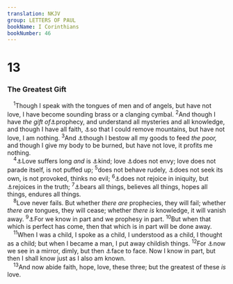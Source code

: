 ```yaml
---
translation: NKJV
group: LETTERS OF PAUL
bookName: I Corinthians 
bookNumber: 46
---
```


<div class="title"><h1>13</h1><h3>The Greatest Gift</h3></div>
<span class="verse 1co_13_1"> <sup>1</sup>Though I speak with the tongues of men and of angels, but have not love, I have become sounding brass or a clanging cymbal. </span>
<span class="verse 1co_13_2"><sup>2</sup>And though I have <i>the</i> <i>gift</i> <i>of</i><a data-toggle="tooltip" data-placement="bottom" title="Matt. 7:22; 1 Cor. 12:8–10, 28; 14:1">⚓</a>prophecy, and understand all mysteries and all knowledge, and though I have all faith, <a data-toggle="tooltip" data-placement="bottom" title="Matt. 17:20; 21:21; Mark 11:23; Luke 17:6">⚓</a>so that I could remove mountains, but have not love, I am nothing. </span>
<span class="verse 1co_13_3"><sup>3</sup>And <a data-toggle="tooltip" data-placement="bottom" title="Matt. 6:1, 2">⚓</a>though I bestow all my goods to feed <i>the</i> <i>poor,</i> and though I give my body to be burned, but have not love, it profits me nothing.<br/></span>
<span class="verse 1co_13_4"> <sup>4</sup><a data-toggle="tooltip" data-placement="bottom" title="Prov. 10:12; 17:9; 1 Thess. 5:14; (1 Pet. 4:8)">⚓</a>Love suffers long <i>and</i> is <a data-toggle="tooltip" data-placement="bottom" title="Eph. 4:32">⚓</a>kind; love <a data-toggle="tooltip" data-placement="bottom" title="Gal. 5:26">⚓</a>does not envy; love does not parade itself, is not puffed up; </span>
<span class="verse 1co_13_5"><sup>5</sup>does not behave rudely, <a data-toggle="tooltip" data-placement="bottom" title="1 Cor. 10:24; Phil. 2:4">⚓</a>does not seek its own, is not provoked, thinks no evil; </span>
<span class="verse 1co_13_6"><sup>6</sup><a data-toggle="tooltip" data-placement="bottom" title="Ps. 10:3; Rom. 1:32">⚓</a>does not rejoice in iniquity, but <a data-toggle="tooltip" data-placement="bottom" title="2 John 4; 3 John 3">⚓</a>rejoices in the truth; </span>
<span class="verse 1co_13_7"><sup>7</sup><a data-toggle="tooltip" data-placement="bottom" title="Rom. 15:1; Gal. 6:2; 2 Tim. 2:24">⚓</a>bears all things, believes all things, hopes all things, endures all things.<br/></span>
<span class="verse 1co_13_8"> <sup>8</sup>Love never fails. But whether <i>there</i> <i>are</i> prophecies, they will fail; whether <i>there</i> <i>are</i> tongues, they will cease; whether <i>there</i> <i>is</i> knowledge, it will vanish away. </span>
<span class="verse 1co_13_9"><sup>9</sup><a data-toggle="tooltip" data-placement="bottom" title="1 Cor. 8:2; 13:12">⚓</a>For we know in part and we prophesy in part. </span>
<span class="verse 1co_13_10"><sup>10</sup>But when that which is perfect has come, then that which is in part will be done away.<br/></span>
<span class="verse 1co_13_11"> <sup>11</sup>When I was a child, I spoke as a child, I understood as a child, I thought as a child; but when I became a man, I put away childish things. </span>
<span class="verse 1co_13_12"><sup>12</sup>For <a data-toggle="tooltip" data-placement="bottom" title="(2 Cor. 3:18; 5:7); Phil. 3:12; James 1:23">⚓</a>now we see in a mirror, dimly, but then <a data-toggle="tooltip" data-placement="bottom" title="Gen. 32:30; Num. 12:8; Matt. 18:10; (1 John 3:2)">⚓</a>face to face. Now I know in part, but then I shall know just as I also am known.<br/></span>
<span class="verse 1co_13_13"> <sup>13</sup>And now abide faith, hope, love, these three; but the greatest of these <i>is</i> love.<br/></span>
